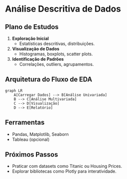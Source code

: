 # Análise Descritiva de Dados

## Plano de Estudos
1. **Exploração Inicial**
   - Estatísticas descritivas, distribuições.
2. **Visualização de Dados**
   - Histogramas, boxplots, scatter plots.
3. **Identificação de Padrões**
   - Correlações, outliers, agrupamentos.

## Arquitetura do Fluxo de EDA
```mermaid
graph LR
    A[Carregar Dados] --> B[Análise Univariada]
    B --> C[Análise Multivariada]
    C --> D[Visualização]
    D --> E[Relatório]
```

## Ferramentas
- Pandas, Matplotlib, Seaborn
- Tableau (opcional)

## Próximos Passos
- Praticar com datasets como Titanic ou Housing Prices.
- Explorar bibliotecas como Plotly para interatividade.